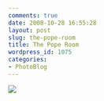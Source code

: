 ```yaml
---
comments: true
date: 2008-10-28 16:55:28
layout: post
slug: the-pope-room
title: The Pope Room
wordpress_id: 1075
categories:
- PhotoBlog
---
```


![](http://ryanfitzer.com/main/wp-content/uploads/2008/10/bucca.jpg)

